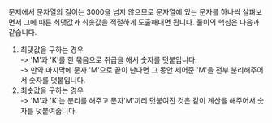 문제에서 문자열의 길이는 3000을 넘지 않으므로 문자열에 있는 문자를 하나씩 살펴보면서 그에 따른 최댓값과 최솟값을 적절하게 도출해내면 됩니다. 풀이의 핵심은 다음과 같습니다.

1. 최댓값을 구하는 경우  
   -> 'M'과 'K'를 한 묶음으로 취급을 해서 숫자를 덧붙입니다.  
   -> 만약 마지막에 문자 'M'으로 끝이 난다면 그 동안 세어준 'M'을 전부 분리해주어서 숫자를 덧붙입니다.
2. 최솟값을 구하는 경우  
   -> 'M'과 'K'는 분리를 해주고 문자'M'끼리 덧붙여진 것은 같이 계산을 해주어서 숫자를 덧붙여줍니다.
